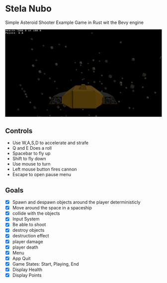 # Stela Nubo
Simple Asteroid Shooter Example Game in Rust wit the Bevy engine

![Yellow space ship floating in a field of square asteroids.](./assets/screenshots/stela-nubo-0.1.0.png "Stela Nubo Screenshot")

## Controls
- Use W,A,S,D to accelerate and strafe
- Q and E Does a roll
- Spacebar to fly up
- Shift to fly down
- Use mouse to turn
- Left mouse button fires cannon
- Escape to open pause menu

## Goals
- [x] Spawn and despawn objects around the player deterministicly
- [x] Move around the space in a spaceship 
- [x] collide with the objects
- [x] Input System
- [x] Be able to shoot 
- [x] destroy objects
- [x] destruction effect
- [x] player damage
- [x] player death
- [x] Menu
- [x] App Quit
- [x] Game States: Start, Playing, End
- [x] Display Health
- [x] Display Points